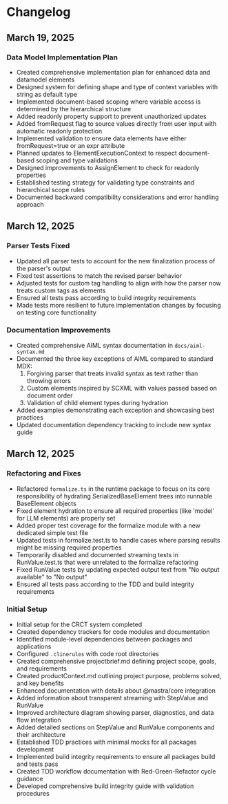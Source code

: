 # Changelog

## March 19, 2025

### Data Model Implementation Plan

- Created comprehensive implementation plan for enhanced data and datamodel elements
- Designed system for defining shape and type of context variables with string as default type
- Implemented document-based scoping where variable access is determined by the hierarchical structure
- Added readonly property support to prevent unauthorized updates
- Added fromRequest flag to source values directly from user input with automatic readonly protection
- Implemented validation to ensure data elements have either fromRequest=true or an expr attribute
- Planned updates to ElementExecutionContext to respect document-based scoping and type validations
- Designed improvements to AssignElement to check for readonly properties
- Established testing strategy for validating type constraints and hierarchical scope rules
- Documented backward compatibility considerations and error handling approach

## March 12, 2025

### Parser Tests Fixed

- Updated all parser tests to account for the new finalization process of the parser's output
- Fixed test assertions to match the revised parser behavior
- Adjusted tests for custom tag handling to align with how the parser now treats custom tags as elements
- Ensured all tests pass according to build integrity requirements
- Made tests more resilient to future implementation changes by focusing on testing core functionality

### Documentation Improvements

- Created comprehensive AIML syntax documentation in `docs/aiml-syntax.md`
- Documented the three key exceptions of AIML compared to standard MDX:
  1. Forgiving parser that treats invalid syntax as text rather than throwing errors
  2. Custom elements inspired by SCXML with values passed based on document order
  3. Validation of child element types during hydration
- Added examples demonstrating each exception and showcasing best practices
- Updated documentation dependency tracking to include new syntax guide

## March 12, 2025

### Refactoring and Fixes

- Refactored `formalize.ts` in the runtime package to focus on its core responsibility of hydrating SerializedBaseElement trees into runnable BaseElement objects
- Fixed element hydration to ensure all required properties (like 'model' for LLM elements) are properly set
- Added proper test coverage for the formalize module with a new dedicated simple test file
- Updated tests in formalize.test.ts to handle cases where parsing results might be missing required properties
- Temporarily disabled and documented streaming tests in RunValue.test.ts that were unrelated to the formalize refactoring
- Fixed RunValue tests by updating expected output text from "No output available" to "No output"
- Ensured all tests pass according to the TDD and build integrity requirements

### Initial Setup

- Initial setup for the CRCT system completed
- Created dependency trackers for code modules and documentation
- Identified module-level dependencies between packages and applications
- Configured `.clinerules` with code root directories
- Created comprehensive projectbrief.md defining project scope, goals, and requirements
- Created productContext.md outlining project purpose, problems solved, and key benefits
- Enhanced documentation with details about @mastra/core integration
- Added information about transparent streaming with StepValue and RunValue
- Improved architecture diagram showing parser, diagnostics, and data flow integration
- Added detailed sections on StepValue and RunValue components and their architecture
- Established TDD practices with minimal mocks for all packages development
- Implemented build integrity requirements to ensure all packages build and tests pass
- Created TDD workflow documentation with Red-Green-Refactor cycle guidance
- Developed comprehensive build integrity guide with validation procedures
